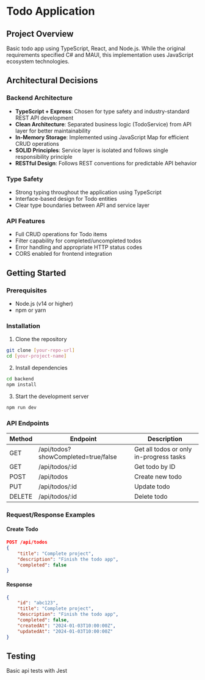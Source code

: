 # Todo Application

## Project Overview
Basic todo app using TypeScript, React, and Node.js. While the original requirements specified C# and MAUI, this implementation uses JavaScript ecosystem technologies.

## Architectural Decisions

### Backend Architecture
- **TypeScript + Express**: Chosen for type safety and industry-standard REST API development
- **Clean Architecture**: Separated business logic (TodoService) from API layer for better maintainability
- **In-Memory Storage**: Implemented using JavaScript Map for efficient CRUD operations
- **SOLID Principles**: Service layer is isolated and follows single responsibility principle
- **RESTful Design**: Follows REST conventions for predictable API behavior

### Type Safety
- Strong typing throughout the application using TypeScript
- Interface-based design for Todo entities
- Clear type boundaries between API and service layer

### API Features
- Full CRUD operations for Todo items
- Filter capability for completed/uncompleted todos
- Error handling and appropriate HTTP status codes
- CORS enabled for frontend integration

## Getting Started

### Prerequisites
- Node.js (v14 or higher)
- npm or yarn

### Installation
1. Clone the repository
```bash
git clone [your-repo-url]
cd [your-project-name]
```

2. Install dependencies
```bash
cd backend
npm install
```

3. Start the development server
```bash
npm run dev
```

### API Endpoints

| Method | Endpoint | Description |
|--------|----------|-------------|
| GET | /api/todos?showCompleted=true/false | Get all todos or only in-progress tasks |
| GET | /api/todos/:id | Get todo by ID |
| POST | /api/todos | Create new todo |
| PUT | /api/todos/:id | Update todo |
| DELETE | /api/todos/:id | Delete todo |

### Request/Response Examples

#### Create Todo
```json
POST /api/todos
{
    "title": "Complete project",
    "description": "Finish the todo app",
    "completed": false
}
```

#### Response
```json
{
    "id": "abc123",
    "title": "Complete project",
    "description": "Finish the todo app",
    "completed": false,
    "createdAt": "2024-01-03T10:00:00Z",
    "updatedAt": "2024-01-03T10:00:00Z"
}
```

## Testing
Basic api tests with Jest
